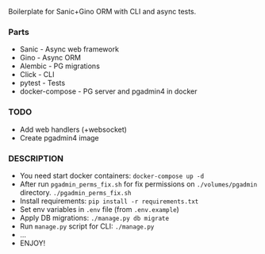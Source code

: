 Boilerplate for Sanic+Gino ORM with CLI and async tests.

### Parts ###
 * Sanic - Async web framework
 * Gino - Async ORM
 * Alembic - PG migrations
 * Click - CLI
 * pytest - Tests
 * docker-compose - PG server and pgadmin4 in docker


### TODO ###
 * Add web handlers (+websocket)
 * Create pgadmin4 image
 
### DESCRIPTION ###

* You need start docker containers:
`docker-compose up -d`
* After run `pgadmin_perms_fix.sh` for fix permissions on `./volumes/pgadmin` directory.
`./pgadmin_perms_fix.sh`
* Install requirements:
`pip install -r requirements.txt`
* Set env variables in `.env` file (from `.env.example`)
* Apply DB migrations:
`./manage.py db migrate`
* Run `manage.py` script for CLI:
`./manage.py`
* ...
* ENJOY!